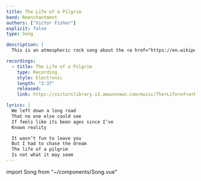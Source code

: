 ```yaml
---
title: The Life of a Pilgrim
band: Reenchantment
authors: ["Victor Fisher"]
explicit: false
type: Song

description: |
  This is an atmospheric rock song about the <a href="https://en.wikipedia.org/wiki/Hero%27s_journey" target="_blank">hero’s journey</a> and <a href="https://en.wikipedia.org/wiki/The_Way_of_a_Pilgrim" target="_blank">The Way of a Pilgrim</a>. Both sources contain fascinating perspectives on the nature of mystical practice.

recordings:
  - title: The Life of a Pilgrim
    type: Recording
    style: Electronic
    length: "2:37"
    released: 
    link: https://victorslibrary.s3.amazonaws.com/music/The+Life+of+a+Pilgrim/The+Life+of+a+Pilgrim.mp3

lyrics: |
  We left down a long road
  That no one else could see
  If feels like its been ages since I’ve
  Known reality

  It wasn’t fun to leave you
  But I had to chase the dream
  The life of a pilgrim
  Is not what it may seem
---
```


import Song from "~/components/Song.vue"

<Song :songData="$frontmatter" />
